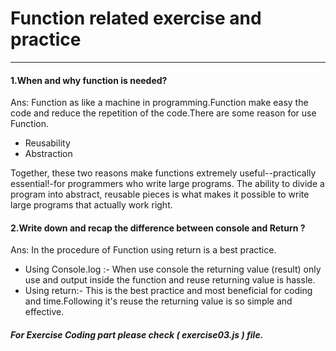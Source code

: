 # Function related exercise and practice

---

#### 1.When and why function is needed?

Ans: Function as like a machine in programming.Function make easy the code and reduce the repetition of the code.There are some reason for use Function.

- Reusability
- Abstraction

Together, these two reasons make functions extremely useful--practically essential!-for programmers who write large programs. The ability to divide a program into abstract, reusable pieces is what makes it possible to write large programs that actually work right.

#### 2.Write down and recap the difference between console and Return ?

Ans: In the procedure of Function using return is a best practice.

- Using Console.log :- When use console the returning value (result) only use and output inside the function and reuse returning value is hassle.
  <br>
- Using return:- This is the best practice and most beneficial for coding and time.Following it's reuse the returning value is so simple and effective.

##### For Exercise Coding part please check ( exercise03.js ) file.
